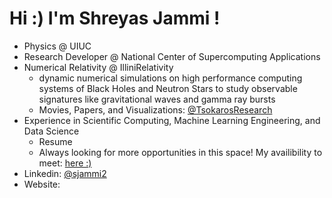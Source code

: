 # Hi :) I'm Shreyas Jammi ! 
- Physics @ UIUC
- Research Developer @ National Center of Supercomputing Applications
- Numerical Relativity @ IlliniRelativity 
    - dynamic numerical simulations on high performance computing systems of Black Holes and Neutron Stars to study observable signatures like gravitational waves and gamma ray bursts
    - Movies, Papers, and Visualizations: [@TsokarosResearch](https://tsokaros.github.io/movies/)
- Experience in Scientific Computing, Machine Learning Engineering, and Data Science
    - Resume
    - Always looking for more opportunities in this space! My availibility to meet: [here :)](https://calendly.com/shreyasjammi/30min)
- Linkedin: [@sjammi2](https://www.linkedin.com/in/sjammi2/)
- Website:








<!--
**sjammi2/sjammi2** is a ✨ _special_ ✨ repository because its `README.md` (this file) appears on your GitHub profile.

Here are some ideas to get you started:

- 🔭 I’m currently working on ...
- 🌱 I’m currently learning ...
- 👯 I’m looking to collaborate on ...
- 🤔 I’m looking for help with ...
- 💬 Ask me about ...
- 📫 How to reach me: ...
- 😄 Pronouns: ...
- ⚡ Fun fact: ...
-->
